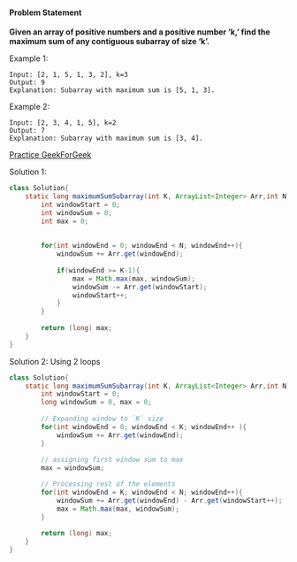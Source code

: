 #### Problem Statement

**Given an array of positive numbers and a positive number ‘k,’ find the maximum sum of any contiguous subarray of size ‘k’.**

Example 1:

	Input: [2, 1, 5, 1, 3, 2], k=3
	Output: 9
	Explanation: Subarray with maximum sum is [5, 1, 3].

Example 2:

	Input: [2, 3, 4, 1, 5], k=2
	Output: 7
	Explanation: Subarray with maximum sum is [3, 4].


[Practice GeekForGeek](https://practice.geeksforgeeks.org/problems/max-sum-subarray-of-size-k5313/1) 

Solution 1:
```java
class Solution{
    static long maximumSumSubarray(int K, ArrayList<Integer> Arr,int N){
        int windowStart = 0;
        int windowSum = 0;
        int max = 0;
        
        
        for(int windowEnd = 0; windowEnd < N; windowEnd++){
            windowSum += Arr.get(windowEnd);
            
            if(windowEnd >= K-1){
                max = Math.max(max, windowSum);
                windowSum -= Arr.get(windowStart);
                windowStart++;
            }
        }
        
        return (long) max;
    }
}
```

Solution 2: Using 2 loops

```java
class Solution{
    static long maximumSumSubarray(int K, ArrayList<Integer> Arr,int N){
        int windowStart = 0;
        long windowSum = 0, max = 0;
        
        // Expanding window to `K` size
        for(int windowEnd = 0; windowEnd < K; windowEnd++ ){
            windowSum += Arr.get(windowEnd);
        }
        
        // assigning first window sum to max
        max = windowSum; 

		// Processing rest of the elements
        for(int windowEnd = K; windowEnd < N; windowEnd++){
            windowSum += Arr.get(windowEnd) - Arr.get(windowStart++);
            max = Math.max(max, windowSum);
        }
        
        return (long) max;
    }
}
```